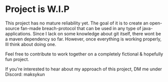 # Project is W.I.P
This project has no mature reliability yet. The goal of it is to create an open-source fan-made breach-protocol that can
be used in any type of java-applications. Since I lack on some knowledge about git itself, there wont be a maven dependency so far.
However, once everything is working properly, Ill think about doing one.

Feel free to contribute to work together on a completely fictional & hopefully fun project.


If you're interested to hear about my approach of this project, DM me under Discord: maksykun

